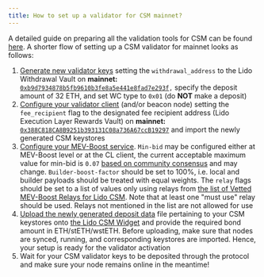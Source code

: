 ```yaml
---
title: How to set up a validator for CSM mainnet?
---
```


A detailed guide on preparing all the validation tools for CSM can be found [here](https://docs.lido.fi/run-on-lido/csm/).
A shorter flow of setting up a CSM validator for mainnet looks as follows:

1. [Generate new validator keys](https://docs.lido.fi/run-on-lido/csm/generating-validator-keys/key-generation-for-mainnet/) setting the `withdrawal_address` to the Lido Withdrawal Vault on **mainnet:** [`0xb9d7934878b5fb9610b3fe8a5e441e8fad7e293f`](https://etherscan.io/address/0xb9d7934878b5fb9610b3fe8a5e441e8fad7e293f)`,` specify the deposit amount of 32 ETH, and set WC type to `0x01` (do **NOT** make a deposit)
2. [Configure your validator client](https://docs.lido.fi/run-on-lido/csm/troubleshooting/setting-the-fee-recipient-for-csm-validators) (and/or beacon node) setting the `fee_recipient` flag to the designated fee recipient address (Lido Execution Layer Rewards Vault) on **mainnet:** [`0x388C818CA8B9251b393131C08a736A67ccB19297`](https://etherscan.io/address/0x388C818CA8B9251b393131C08a736A67ccB19297) and import the newly generated CSM keystores
3. [Configure your MEV-Boost service](https://dvt-homestaker.stakesaurus.com/keystore-generation-and-mev-boost/set-up-and-configure-mev-boost). `Min-bid` may be configured either at MEV-Boost level or at the CL client, the current acceptable maximum value for min-bid is `0.07` [based on community consensus](https://research.lido.fi/t/lido-node-operator-mev-boost-min-bid-guidance/3347) and may change. `Builder-boost-factor` should be set to 100%, i.e. local and builder payloads should be treated with equal weights. The `relay` flags should be set to a list of values only using relays from [the list of Vetted MEV-Boost Relays for Lido CSM](https://enchanted-direction-844.notion.site/6d369eb33f664487800b0dedfe32171e?v=8e5d1f1276b0493caea8a2aa1517ed65). Note that at least one "must use" relay should be used. Relays not mentioned in the list are not allowed for use
4. [Upload the newly generated deposit data](https://docs.lido.fi/run-on-lido/csm/lido-csm-widget/upload-remove-view-validator-keys#upload-keys) file pertaining to your CSM keystores onto [the Lido CSM Widget](https://csm.lido.fi/) and provide the required bond amount in ETH/stETH/wstETH. Before uploading, make sure that nodes are synced, running, and corresponding keystores are imported. Hence, your setup is ready for the validator activation
5. Wait for your CSM validator keys to be deposited through the protocol and make sure your node remains online in the meantime!
